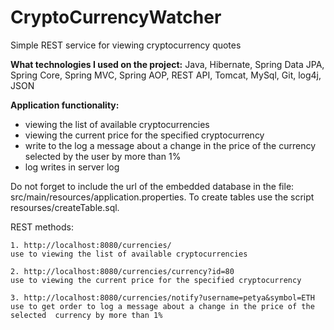 # CryptoCurrencyWatcher

Simple REST service for viewing cryptocurrency quotes

**What technologies I used on the project:** Java, Hibernate,
Spring Data JPA, Spring Core, Spring MVC,
Spring AOP, REST API, Tomcat, MySql, Git, log4j, JSON

**Application functionality:**
- viewing the list of available cryptocurrencies
- viewing the current price for the specified cryptocurrency
- write to the log a message about a change in the price of the currency selected by the user by more than 1%
- log writes in server log

Do not forget to include the url of the embedded database in the file: src/main/resources/application.properties.
To create tables use the script resourses/createTable.sql.

REST methods:

    1. http://localhost:8080/currencies/
    use to viewing the list of available cryptocurrencies
    
    2. http://localhost:8080/currencies/currency?id=80
    use to viewing the current price for the specified cryptocurrency

    3. http://localhost:8080/currencies/notify?username=petya&symbol=ETH
    use to get order to log a message about a change in the price of the selected  currency by more than 1%